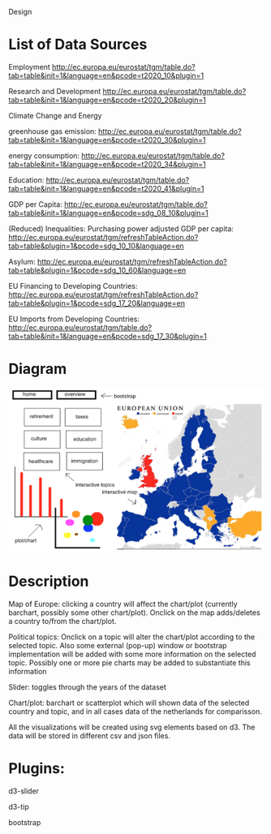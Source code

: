 Design

# List of Data Sources

Employment
http://ec.europa.eu/eurostat/tgm/table.do?tab=table&init=1&language=en&pcode=t2020_10&plugin=1

Research and Development
http://ec.europa.eu/eurostat/tgm/table.do?tab=table&init=1&language=en&pcode=t2020_20&plugin=1

Climate Change and Energy

greenhouse gas emission: http://ec.europa.eu/eurostat/tgm/table.do?tab=table&init=1&language=en&pcode=t2020_30&plugin=1

energy consumption: http://ec.europa.eu/eurostat/tgm/table.do?tab=table&init=1&language=en&pcode=t2020_34&plugin=1

Education:
http://ec.europa.eu/eurostat/tgm/table.do?tab=table&init=1&language=en&pcode=t2020_41&plugin=1

GDP per Capita:
http://ec.europa.eu/eurostat/tgm/table.do?tab=table&init=1&language=en&pcode=sdg_08_10&plugin=1

(Reduced) Inequalities:
Purchasing power adjusted GDP per capita: http://ec.europa.eu/eurostat/tgm/refreshTableAction.do?tab=table&plugin=1&pcode=sdg_10_10&language=en

Asylum:
http://ec.europa.eu/eurostat/tgm/refreshTableAction.do?tab=table&plugin=1&pcode=sdg_10_60&language=en

EU Financing to Developing Countries:
http://ec.europa.eu/eurostat/tgm/refreshTableAction.do?tab=table&plugin=1&pcode=sdg_17_20&language=en

EU Imports from Developing Countries:
http://ec.europa.eu/eurostat/tgm/table.do?tab=table&init=1&language=en&pcode=sdg_17_30&plugin=1

# Diagram

![Alt Text](doc/diagram.png)

# Description

Map of Europe: clicking a country will affect the chart/plot (currently barchart, possibly some other chart/plot). Onclick on the map adds/deletes a country to/from the chart/plot.

Political topics: Onclick on a topic will alter the chart/plot according to the selected topic. Also some external (pop-up) window or bootstrap implementation will be added with some more information on the selected topic. Possibly one or more pie charts may be added to substantiate this information

Slider: toggles through the years of the dataset

Chart/plot: barchart or scatterplot which will shown data of the selected country and topic, and in all cases data of the netherlands for comparisson. 

All the visualizations will be created using svg elements based on d3.
The data will be stored in different csv and json files.


# Plugins:

d3-slider

d3-tip

bootstrap




